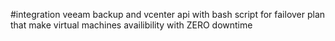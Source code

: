 #integration veeam backup and vcenter api with bash script for failover plan that make virtual machines availibility with ZERO downtime
